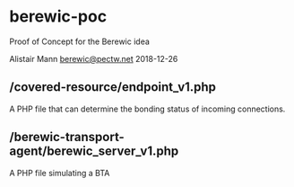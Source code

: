 # berewic-poc
Proof of Concept for the Berewic idea 

Alistair Mann	 berewic@pectw.net    2018-12-26

## /covered-resource/endpoint_v1.php
A PHP file that can determine the bonding status of incoming connections.

## /berewic-transport-agent/berewic_server_v1.php
A PHP file simulating a BTA
